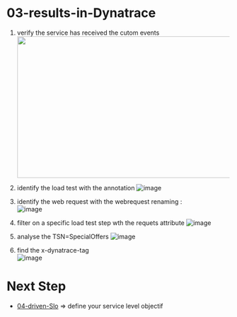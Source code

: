 # 03-results-in-Dynatrace


1) verify the service has received the cutom events   
    <img src="https://user-images.githubusercontent.com/40337213/116281044-965d7f00-a789-11eb-8522-29717bd529e4.png" width="600" height="320">

2) identify the load test with the annotation
![image](https://user-images.githubusercontent.com/40337213/116281908-78444e80-a78a-11eb-99dc-519fce9f10bb.png)

4) identify the web request with the webrequest renaming :     
![image](https://user-images.githubusercontent.com/40337213/116280923-775eed00-a789-11eb-9b38-955fa2b4c1f4.png)
    
3) filter on a specific load test step wth the requets attribute
![image](https://user-images.githubusercontent.com/40337213/116281453-066c0500-a78a-11eb-90b8-9bf6374c3999.png)

4) analyse the TSN=SpecialOffers
![image](https://user-images.githubusercontent.com/40337213/116281561-20a5e300-a78a-11eb-925c-54a174c2a7f6.png)

5) find the x-dynatrace-tag  
![image](https://user-images.githubusercontent.com/40337213/116281789-55199f00-a78a-11eb-9e4f-df5595080cec.png)
             
                 
  # Next Step
- [04-driven-Slo](https://github.com/dynatracelab/load-testing-automation/tree/main/04-driven-Slo) => define your service level objectif
